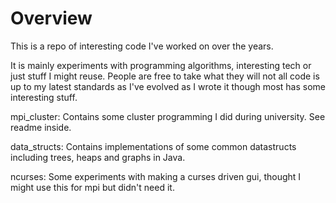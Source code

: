 Overview
========

This is a repo of interesting code I've worked on over the years.

It is mainly experiments with programming algorithms, interesting tech or just stuff I might reuse. People are free to take what they will
not all code is up to my latest standards as I've evolved as I wrote it though most has some interesting stuff.

mpi_cluster: Contains some cluster programming I did during university. See readme inside.

data_structs: Contains implementations of some common datastructs including trees, heaps and graphs in Java.

ncurses: Some experiments with making a curses driven gui, thought I might use this for mpi but didn't need it.
